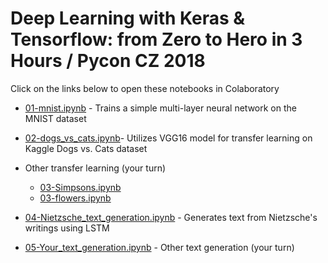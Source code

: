 # Deep Learning with Keras & Tensorflow: from Zero to Hero in 3 Hours / Pycon CZ 2018

Click on the links below to open these notebooks in Colaboratory

* [01-mnist.ipynb](https://colab.research.google.com/github/karlafej/keras_pyconCZ/blob/master/01-mnist.ipynb) - Trains a simple multi-layer neural network on the MNIST dataset

* [02-dogs_vs_cats.ipynb](https://colab.research.google.com/github/karlafej/keras_pyconCZ/blob/master/02-dogs_vs_cats.ipynb)- Utilizes VGG16 model for transfer learning on Kaggle Dogs vs. Cats dataset

* Other transfer learning (your turn)
    * [03-Simpsons.ipynb](https://colab.research.google.com/github/karlafej/keras_pyconCZ/blob/master/03-Simpsons.ipynb)
    * [03-flowers.ipynb](https://colab.research.google.com/github/karlafej/keras_pyconCZ/blob/master/03-flowers.ipynb)

* [04-Nietzsche_text_generation.ipynb](https://colab.research.google.com/github/karlafej/keras_pyconCZ/blob/master/04-Nietzsche_text_generation.ipynb) - Generates text from Nietzsche's writings using LSTM

* [05-Your_text_generation.ipynb](https://colab.research.google.com/github/karlafej/keras_pyconCZ/blob/master/04-Your_text_generation.ipynb) - Other text generation (your turn)
